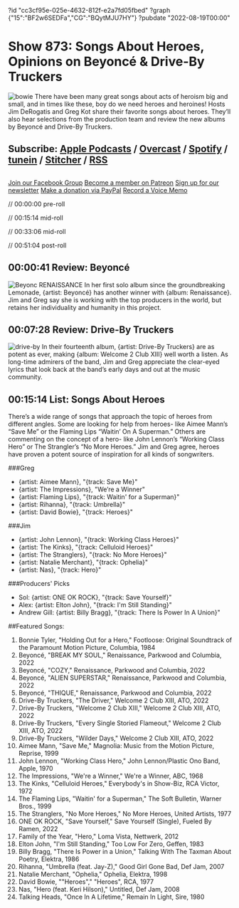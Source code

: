 ?id "cc3cf95e-025e-4632-812f-e2a7fd05fbed"
?graph {"15":"BF2w6SEDFa","CG":"BQytMJU7HY"}
?pubdate "2022-08-19T00:00"
# Show 873: Songs About Heroes, Opinions on Beyoncé & Drive-By Truckers
![bowie](https://static.soundopinions.org/images/2022/artrockstore-david-bowie-heroes-album-1024x1024-1.jpg)
There have been many great songs about acts of heroism big and small, and in times like these, boy do we need heroes and heroines! Hosts Jim DeRogatis and Greg Kot share their favorite songs about heroes. They’ll also hear selections from the production team and review the new albums by Beyoncé and Drive-By Truckers.

## Subscribe: [Apple Podcasts](https://itunes.apple.com/us/podcast/sound-opinions/id94793843) / [Overcast](https://overcast.fm/itunes94793843/sound-opinions) / [Spotify](https://open.spotify.com/show/1kNR8YL7TBrQuRxDdS4wtU) / [tunein](https://tunein.com/podcasts/Music-Podcasts/Sound-Opinions-p60273/) / [Stitcher](http://www.stitcher.com/podcast/sound-opinions) / [RSS](https://feeds.simplecast.com/Nn6fjnB0)

##
[Join our Facebook Group](https://bit.ly/3sivr9T)
[Become a member on Patreon](https://bit.ly/3slWZvc)
[Sign up for our newsletter](https://bit.ly/3eEvRnG)
[Make a donation via PayPal](https://bit.ly/3dmt9lU)
[Record a Voice Memo](https://bit.ly/2RyD5Ah)


// 00:00:00 pre-roll

// 00:15:14 mid-roll

// 00:33:06 mid-roll

// 00:51:04 post-roll



## 00:00:41 Review: Beyoncé

![Beyonc RENAISSANCE](https://static.soundopinions.org/assets/873/1512.jpg)
In her first solo album since the groundbreaking Lemonade, {artist: Beyoncé} has another winner with {album: Renaissance}. Jim and Greg say she is working with the top producers in the world, but retains her individuality and humanity in this project. 

## 00:07:28 Review: Drive-By Truckers
![drive-by](https://static.soundopinions.org/images/2022/ab67616d0000b273871781dacf019ab27f6164d8.jpeg)
In their fourteenth album, {artist: Drive-By Truckers} are as potent as ever, making {album: Welcome 2 Club XIII} well worth a listen. As long-time admirers of the band, Jim and Greg appreciate the clear-eyed lyrics that look back at the band’s early days and out at the music community. 

## 00:15:14 List: Songs About Heroes

There’s a wide range of songs that approach the topic of heroes from different angles. Some are looking for help from heroes- like Aimee Mann’s “Save Me” or the Flaming Lips “Waitin’ On A Superman.” Others are commenting on the concept of a hero- like John Lennon’s “Working Class Hero” or The Strangler’s “No More Heroes.” Jim and Greg agree, heroes have proven a potent source of inspiration for all kinds of songwriters. 

###Greg
- {artist: Aimee Mann}, "{track: Save Me}"
- {artist: The Impressions}, "We’re a Winner"
- {artist: Flaming Lips}, "{track: Waitin' for a Superman}"
- {artist: Rihanna}, "{track: Umbrella}"
- {artist: David Bowie}, "{track: Heroes}"

###Jim
- {artist: John Lennon}, "{track: Working Class Heroes}"
- {artist: The Kinks}, "{track: Celluloid Heroes}"
- {artist: The Stranglers}, "{track: No More Heroes}"
- {artist: Natalie Merchant}, "{track: Ophelia}"
- {artist: Nas}, "{track: Hero}"


###Producers' Picks
- Sol: {artist: ONE OK ROCK}, "{track: Save Yourself}"
- Alex: {artist: Elton John}, "{track: I'm Still Standing}"
- Andrew Gill: {artist: Billy Bragg}, "{track: There Is Power In A Union}"



##Featured Songs:

1. Bonnie Tyler, "Holding Out for a Hero," Footloose: Original Soundtrack of the Paramount Motion Picture, Columbia, 1984
1. Beyoncé, "BREAK MY SOUL," Renaissance, Parkwood and Columbia, 2022
1. Beyoncé, "COZY," Renaissance, Parkwood and Columbia, 2022
1. Beyoncé, "ALIEN SUPERSTAR," Renaissance, Parkwood and Columbia, 2022
1. Beyoncé, "THIQUE," Renaissance, Parkwood and Columbia, 2022
1. Drive-By Truckers, "The Driver," Welcome 2 Club XIII, ATO, 2022
1. Drive-By Truckers, "Welcome 2 Club XIII," Welcome 2 Club XIII, ATO, 2022
1. Drive-By Truckers, "Every Single Storied Flameout," Welcome 2 Club XIII, ATO, 2022
1. Drive-By Truckers, "Wilder Days," Welcome 2 Club XIII, ATO, 2022
1. Aimee Mann, "Save Me," Magnolia: Music from the Motion Picture, Reprise, 1999
1. John Lennon, "Working Class Hero," John Lennon/Plastic Ono Band, Apple, 1970
1. The Impressions, "We're a Winner," We're a Winner, ABC, 1968
1. The Kinks, "Celluloid Heroes," Everybody's in Show-Biz, RCA Victor, 1972
1. The Flaming Lips, "Waitin' for a Superman," The Soft Bulletin, Warner Bros., 1999
1. The Stranglers, "No More Heroes," No More Heroes, United Artists, 1977
1. ONE OK ROCK, "Save Yourself," Save Yourself (Single), Fueled By Ramen, 2022
1. Family of the Year, "Hero," Loma Vista, Nettwerk, 2012
1. Elton John, "I'm Still Standing," Too Low For Zero, Geffen, 1983
1. Billy Bragg, "There Is Power in a Union," Talking With The Taxman About Poetry, Elektra, 1986
1. Rihanna, "Umbrella (feat. Jay-Z)," Good Girl Gone Bad, Def Jam, 2007
1. Natalie Merchant, "Ophelia," Ophelia, Elektra, 1998
1. David Bowie, ""Heroes"," "Heroes", RCA, 1977
1. Nas, "Hero (feat. Keri Hilson)," Untitled, Def Jam, 2008
1. Talking Heads, "Once In A Lifetime," Remain In Light, Sire, 1980